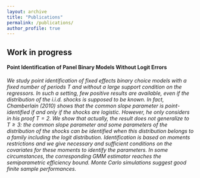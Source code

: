 ```yaml
---
layout: archive
title: "Publications"
permalink: /publications/
author_profile: true
---
```


## Work in progress

#### Point Identification of Panel Binary Models Without Logit Errors
*We study point identification of fixed effects binary choice models with a
fixed number of periods $T$ and without a large support condition on the regressors.
In such a setting, few positive results are available, even if the distribution
of the i.i.d. shocks is supposed to be known. In fact, Chamberlain (2010) shows
that the common slope parameter is point-identified if and only if the shocks
are logistic. However, he only considers in his proof $T = 2$. We show that
actually, the result does not generalize to $T\geq3$: the common slope parameter
and some parameters of the distribution of the shocks can be identified when
this distribution belongs to a family including the logit distribution. Identification
is based on moments restrictions and we give necessary and sufficient
conditions on the covariates for these moments to identify the parameters. In
some circumstances, the corresponding GMM estimator reaches the semiparametric
efficiency bound. Monte Carlo simulations suggest good finite sample
performances.*
